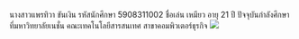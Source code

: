 นางสาวแพรทิวา ขันเงิน
รหัสนักศึกษา 5908311002
ชื่อเล่น เหมียว อายุ 21 ปี
ปัจจุบันกำลังศึกษาที่มหาวิทยาลัยเนชั่น
คณะเทคโนโลยีสารสนเทศ สาขาคอมพิวเตอร์ธุรกิจ
<a href="http://www.mx7.com/view2/A6SepZCW44wFtwOg" target="_blank"><img border="0" src="http://www.mx7.com/i/2e3/qQVAY4.jpg" /></a>
